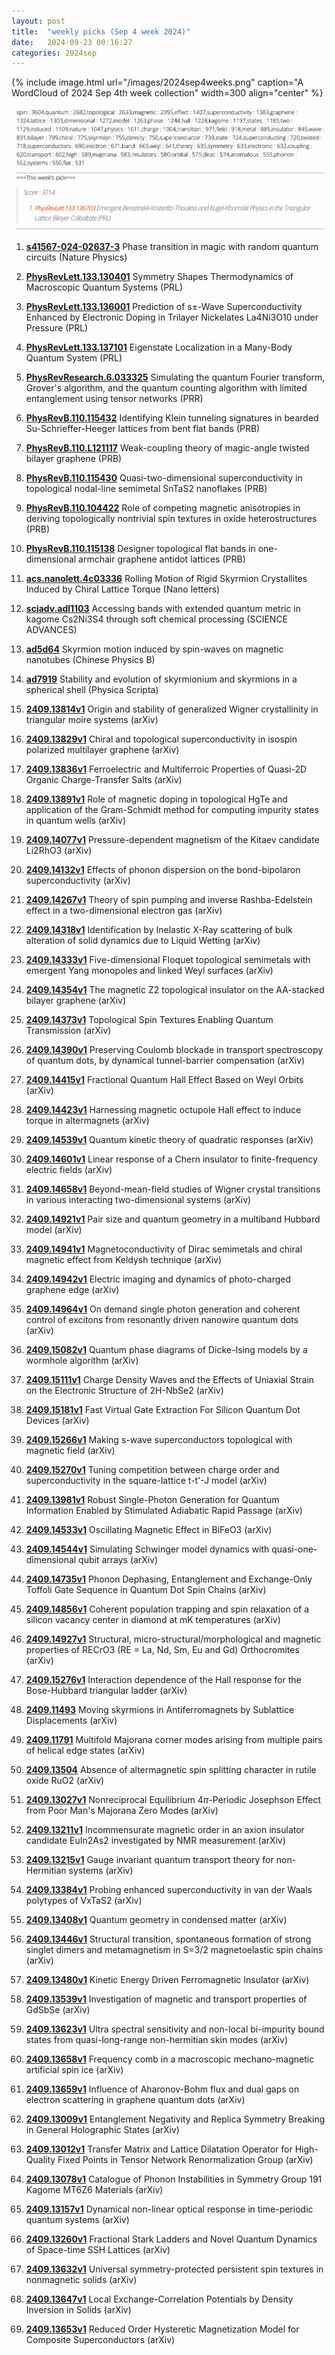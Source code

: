 ```yaml
---
layout: post
title:  "weekly picks (Sep 4 week 2024)"
date:   2024-09-23 00:16:27
categories: 2024sep
---
```



{% include image.html url="/images/2024sep4weeks.png" caption="A WordCloud of 2024 Sep 4th week collection" width=300 align="center" %}

<img src="/images/2024sep4weeks-pick.png">




1. **[s41567-024-02637-3](https://www.nature.com/articles/s41567-024-02637-3)** Phase transition in magic with random quantum circuits (Nature Physics)



1. **[PhysRevLett.133.130401](http://link.aps.org/doi/10.1103/PhysRevLett.133.130401)** Symmetry Shapes Thermodynamics of Macroscopic Quantum Systems (PRL)

1. **[PhysRevLett.133.136001](http://link.aps.org/doi/10.1103/PhysRevLett.133.136001)** Prediction of s±-Wave Superconductivity Enhanced by Electronic Doping in Trilayer Nickelates La4Ni3O10 under Pressure (PRL)

1. **[PhysRevLett.133.137101](http://link.aps.org/doi/10.1103/PhysRevLett.133.137101)** Eigenstate Localization in a Many-Body Quantum System (PRL)

1. **[PhysRevResearch.6.033325](http://link.aps.org/doi/10.1103/PhysRevResearch.6.033325)** Simulating the quantum Fourier transform, Grover's algorithm, and the quantum counting algorithm with limited entanglement using tensor networks (PRR)






1. **[PhysRevB.110.115432](https://journals.aps.org/prb/abstract/10.1103/PhysRevB.110.115432)** Identifying Klein tunneling signatures in bearded Su-Schrieffer-Heeger lattices from bent flat bands (PRB)

1. **[PhysRevB.110.L121117](https://journals.aps.org/prb/pdf/10.1103/PhysRevB.110.L121117)** Weak-coupling theory of magic-angle twisted bilayer graphene (PRB)


1. **[PhysRevB.110.115430](https://journals.aps.org/prb/abstract/10.1103/PhysRevB.110.115430)** Quasi-two-dimensional superconductivity in topological nodal-line semimetal SnTaS2 nanoflakes (PRB)

1. **[PhysRevB.110.104422](https://journals.aps.org/prb/abstract/10.1103/PhysRevB.110.104422)** Role of competing magnetic anisotropies in deriving topologically nontrivial spin textures in oxide heterostructures (PRB)



1. **[PhysRevB.110.115138](https://journals.aps.org/prb/abstract/10.1103/PhysRevB.110.115138)** Designer topological flat bands in one-dimensional armchair graphene antidot lattices (PRB)


1. **[acs.nanolett.4c03336](https://pubs.acs.org/doi/full/10.1021/acs.nanolett.4c03336)** Rolling Motion of Rigid Skyrmion Crystallites Induced by Chiral Lattice Torque (Nano letters)



1. **[sciadv.adl1103](https://www.science.org/doi/full/10.1126/sciadv.adl1103)** Accessing bands with extended quantum metric in kagome Cs2Ni3S4 through soft chemical processing (SCIENCE ADVANCES)


1. **[ad5d64](https://iopscience.iop.org/article/10.1088/1674-1056/ad5d64)** Skyrmion motion induced by spin-waves on magnetic nanotubes (Chinese Physics B) 

1. **[ad7919](https://iopscience.iop.org/article/10.1088/1402-4896/ad7919)** Stability and evolution of skyrmionium and skyrmions in a spherical shell (Physica Scripta)



1. **[2409.13814v1](https://arxiv.org/abs/2409.13814)** Origin and stability of generalized Wigner crystallinity in triangular moire systems (arXiv)

1. **[2409.13829v1](https://arxiv.org/abs/2409.13829)** Chiral and topological superconductivity in isospin polarized multilayer graphene (arXiv)

1. **[2409.13836v1](https://arxiv.org/abs/2409.13836)** Ferroelectric and Multiferroic Properties of Quasi-2D Organic Charge-Transfer Salts (arXiv)

1. **[2409.13891v1](https://arxiv.org/abs/2409.13891)** Role of magnetic doping in topological HgTe and application of the Gram-Schmidt method for computing impurity states in quantum wells (arXiv)

1. **[2409.14077v1](https://arxiv.org/abs/2409.14077)** Pressure-dependent magnetism of the Kitaev candidate Li2RhO3 (arXiv)

1. **[2409.14132v1](https://arxiv.org/abs/2409.14132)** Effects of phonon dispersion on the bond-bipolaron superconductivity (arXiv)

1. **[2409.14267v1](https://arxiv.org/abs/2409.14267)** Theory of spin pumping and inverse Rashba-Edelstein effect in a two-dimensional electron gas (arXiv)

1. **[2409.14318v1](https://arxiv.org/abs/2409.14318)** Identification by Inelastic X-Ray scattering of bulk alteration of solid dynamics due to Liquid Wetting (arXiv)

1. **[2409.14333v1](https://arxiv.org/abs/2409.14333)** Five-dimensional Floquet topological semimetals with emergent Yang monopoles and linked Weyl surfaces (arXiv)

1. **[2409.14354v1](https://arxiv.org/abs/2409.14354)** The magnetic Z2 topological insulator on the AA-stacked bilayer graphene (arXiv)

1. **[2409.14373v1](https://arxiv.org/abs/2409.14373)** Topological Spin Textures Enabling Quantum Transmission (arXiv)

1. **[2409.14390v1](https://arxiv.org/abs/2409.14390)** Preserving Coulomb blockade in transport spectroscopy of quantum dots, by dynamical tunnel-barrier compensation (arXiv)

1. **[2409.14415v1](https://arxiv.org/abs/2409.14415)** Fractional Quantum Hall Effect Based on Weyl Orbits (arXiv)

1. **[2409.14423v1](https://arxiv.org/abs/2409.14423)** Harnessing magnetic octupole Hall effect to induce torque in altermagnets (arXiv)

1. **[2409.14539v1](https://arxiv.org/abs/2409.14539)** Quantum kinetic theory of quadratic responses (arXiv)

1. **[2409.14601v1](https://arxiv.org/abs/2409.14601)** Linear response of a Chern insulator to finite-frequency electric fields (arXiv)

1. **[2409.14658v1](https://arxiv.org/abs/2409.14658)** Beyond-mean-field studies of Wigner crystal transitions in various interacting two-dimensional systems (arXiv)

1. **[2409.14921v1](https://arxiv.org/abs/2409.14921)** Pair size and quantum geometry in a multiband Hubbard model (arXiv)

1. **[2409.14941v1](https://arxiv.org/abs/2409.14941)** Magnetoconductivity of Dirac semimetals and chiral magnetic effect from Keldysh technique (arXiv)

1. **[2409.14942v1](https://arxiv.org/abs/2409.14942)** Electric imaging and dynamics of photo-charged graphene edge (arXiv)

1. **[2409.14964v1](https://arxiv.org/abs/2409.14964)** On demand single photon generation and coherent control of excitons from resonantly driven nanowire quantum dots (arXiv)

1. **[2409.15082v1](https://arxiv.org/abs/2409.15082)** Quantum phase diagrams of Dicke-Ising models by a wormhole algorithm (arXiv)

1. **[2409.15111v1](https://arxiv.org/abs/2409.15111)** Charge Density Waves and the Effects of Uniaxial Strain on the Electronic Structure of 2H-NbSe2 (arXiv)

1. **[2409.15181v1](https://arxiv.org/abs/2409.15181)** Fast Virtual Gate Extraction For Silicon Quantum Dot Devices (arXiv)

1. **[2409.15266v1](https://arxiv.org/abs/2409.15266)** Making s-wave superconductors topological with magnetic field (arXiv)

1. **[2409.15270v1](https://arxiv.org/abs/2409.15270)** Tuning competition between charge order and superconductivity in the square-lattice t-t'-J model (arXiv)

1. **[2409.13981v1](https://arxiv.org/abs/2409.13981)** Robust Single-Photon Generation for Quantum Information Enabled by Stimulated Adiabatic Rapid Passage (arXiv)

1. **[2409.14533v1](https://arxiv.org/abs/2409.14533)** Oscillating Magnetic Effect in BiFeO3 (arXiv)

1. **[2409.14544v1](https://arxiv.org/abs/2409.14544)** Simulating Schwinger model dynamics with quasi-one-dimensional qubit arrays (arXiv)

1. **[2409.14735v1](https://arxiv.org/abs/2409.14735)** Phonon Dephasing, Entanglement and Exchange-Only Toffoli Gate Sequence in Quantum Dot Spin Chains (arXiv)

1. **[2409.14856v1](https://arxiv.org/abs/2409.14856)** Coherent population trapping and spin relaxation of a silicon vacancy center in diamond at mK temperatures (arXiv)

1. **[2409.14927v1](https://arxiv.org/abs/2409.14927)** Structural, micro-structural/morphological and magnetic properties of RECrO3 (RE = La, Nd, Sm, Eu and Gd) Orthocromites (arXiv)

1. **[2409.15276v1](https://arxiv.org/abs/2409.15276)** Interaction dependence of the Hall response for the Bose-Hubbard triangular ladder (arXiv)







1. **[2409.11493](https://arxiv.org/pdf/2409.11493)** Moving skyrmions in Antiferromagnets by Sublattice Displacements (arXiv)

1. **[2409.11791](https://arxiv.org/pdf/2409.11791)** Multifold Majorana corner modes arising from multiple pairs of helical edge states (arXiv)

1. **[2409.13504](https://arxiv.org/pdf/2409.13504)** Absence of altermagnetic spin splitting character in rutile oxide RuO2 (arXiv)


1. **[2409.13027v1](https://arxiv.org/abs/2409.13027)** Nonreciprocal Equilibrium 4$\pi$-Periodic Josephson Effect from Poor Man's Majorana Zero Modes (arXiv)

1. **[2409.13211v1](https://arxiv.org/abs/2409.13211)** Incommensurate magnetic order in an axion insulator candidate EuIn2As2 investigated by NMR measurement (arXiv)

1. **[2409.13215v1](https://arxiv.org/abs/2409.13215)** Gauge invariant quantum transport theory for non-Hermitian systems (arXiv)

1. **[2409.13384v1](https://arxiv.org/abs/2409.13384)** Probing enhanced superconductivity in van der Waals polytypes of VxTaS2 (arXiv)

1. **[2409.13408v1](https://arxiv.org/abs/2409.13408)** Quantum geometry in condensed matter (arXiv)

1. **[2409.13446v1](https://arxiv.org/abs/2409.13446)** Structural transition, spontaneous formation of strong singlet dimers and metamagnetism in S=3/2 magnetoelastic spin chains (arXiv)

1. **[2409.13480v1](https://arxiv.org/abs/2409.13480)** Kinetic Energy Driven Ferromagnetic Insulator (arXiv)

1. **[2409.13539v1](https://arxiv.org/abs/2409.13539)** Investigation of magnetic and transport properties of GdSbSe (arXiv)

1. **[2409.13623v1](https://arxiv.org/abs/2409.13623)** Ultra spectral sensitivity and non-local bi-impurity bound states from quasi-long-range non-hermitian skin modes (arXiv)

1. **[2409.13658v1](https://arxiv.org/abs/2409.13658)** Frequency comb in a macroscopic mechano-magnetic artificial spin ice (arXiv)

1. **[2409.13659v1](https://arxiv.org/abs/2409.13659)** Influence of Aharonov-Bohm flux and dual gaps on electron scattering in graphene quantum dots (arXiv)

1. **[2409.13009v1](https://arxiv.org/abs/2409.13009)** Entanglement Negativity and Replica Symmetry Breaking in General Holographic States (arXiv)

1. **[2409.13012v1](https://arxiv.org/abs/2409.13012)** Transfer Matrix and Lattice Dilatation Operator for High-Quality Fixed Points in Tensor Network Renormalization Group (arXiv)

1. **[2409.13078v1](https://arxiv.org/abs/2409.13078)** Catalogue of Phonon Instabilities in Symmetry Group 191 Kagome MT6Z6 Materials (arXiv)

1. **[2409.13157v1](https://arxiv.org/abs/2409.13157)** Dynamical non-linear optical response in time-periodic quantum systems (arXiv)

1. **[2409.13260v1](https://arxiv.org/abs/2409.13260)** Fractional Stark Ladders and Novel Quantum Dynamics of Space-time SSH Lattices (arXiv)

1. **[2409.13632v1](https://arxiv.org/abs/2409.13632)** Universal symmetry-protected persistent spin textures in nonmagnetic solids (arXiv)

1. **[2409.13647v1](https://arxiv.org/abs/2409.13647)** Local Exchange-Correlation Potentials by Density Inversion in Solids (arXiv)

1. **[2409.13653v1](https://arxiv.org/abs/2409.13653)** Reduced Order Hysteretic Magnetization Model for Composite Superconductors (arXiv)





